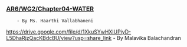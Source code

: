 ### [AR6/WG2/Chapter04-WATER](https://drive.google.com/file/d/1ngYjSjrC5fXYctA3ac3n5WEzFpQYgbnl/view?usp=drivesdk)
        - By Ms. Haarthi Vallabhaneni 
https://drive.google.com/file/d/1XkuSYwHXlUPiyD-L5DhaRjzQacKBdcBU/view?usp=share_link 
         - By Malavika Balachandran 
